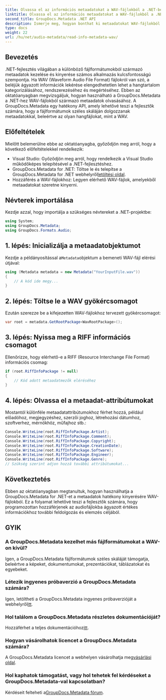 ```yaml
---
title: Olvassa el az információs metaadatokat a WAV-fájlokból a .NET-ben
linktitle: Olvassa el az információs metaadatokat a WAV-fájlokból a .NET-ben
second_title: GroupDocs.Metadata .NET API
description: Ismerje meg, hogyan bonthat ki metaadatokat WAV-fájlokból a GroupDocs.Metadata for .NET segítségével. Merüljön el ebben a lépésenkénti oktatóanyagban a metaadatok hasznosításához az audiofájlok kezeléséhez.
type: docs
weight: 22
url: /hu/net/audio-metadata/read-info-metadata-wav/
---
```

## Bevezetés
.NET-fejlesztés világában a különböző fájlformátumokból származó metaadatok kezelése és kinyerése számos alkalmazás kulcsfontosságú szempontja. Ha WAV (Waveform Audio File Format) fájlokról van szó, a beléjük ágyazott információk lekérése elengedhetetlen lehet a hangtartalom kategorizálásához, rendszerezéséhez és megértéséhez.
Ebben az oktatóanyagban megvizsgáljuk, hogyan használható a GroupDocs.Metadata a .NET-hez WAV-fájlokból származó metaadatok olvasásához. A GroupDocs.Metadata egy hatékony API, amely lehetővé teszi a fejlesztők számára, hogy a fájlformátumok széles skáláján dolgozzanak metaadatokkal, beleértve az olyan hangfájlokat, mint a WAV.
## Előfeltételek
Mielőtt belemerülne ebbe az oktatóanyagba, győződjön meg arról, hogy a következő előfeltételekkel rendelkezik:
- Visual Studio: Győződjön meg arról, hogy rendelkezik a Visual Studio működőképes telepítésével a .NET-fejlesztéshez.
-  GroupDocs.Metadata for .NET: Töltse le és telepítse a GroupDocs.Metadata for .NET webhelyről[letöltési oldal](https://releases.groupdocs.com/metadata/net/).
- Hozzáférés a WAV-fájlokhoz: Legyen elérhető WAV-fájlok, amelyekből metaadatokat szeretne kinyerni.

## Névterek importálása
Kezdje azzal, hogy importálja a szükséges névtereket a .NET-projektbe:
```csharp
using System;
using GroupDocs.Metadata;
using GroupDocs.Formats.Audio;
```
## 1. lépés: Inicializálja a metaadatobjektumot
 Kezdje a példányosítással a`Metadata`objektum a bemeneti WAV-fájl elérési útjával:
```csharp
using (Metadata metadata = new Metadata("YourInputFile.wav"))
{
    // A kód ide megy...
}
```
## 2. lépés: Töltse le a WAV gyökércsomagot
Ezután szerezze be a kifejezetten WAV-fájlokhoz tervezett gyökércsomagot:
```csharp
var root = metadata.GetRootPackage<WavRootPackage>();
```
## 3. lépés: Nyissa meg a RIFF információs csomagot
Ellenőrizze, hogy elérhető-e a RIFF (Resource Interchange File Format) információs csomag:
```csharp
if (root.RiffInfoPackage != null)
{
    // Kód adott metaadatmezők eléréséhez
}
```
## 4. lépés: Olvassa el a metaadat-attribútumokat
Mostantól különféle metaadatattribútumokhoz férhet hozzá, például előadóhoz, megjegyzéshez, szerzői joghoz, létrehozási dátumhoz, szoftverhez, mérnökhöz, műfajhoz stb.:
```csharp
Console.WriteLine(root.RiffInfoPackage.Artist);
Console.WriteLine(root.RiffInfoPackage.Comment);
Console.WriteLine(root.RiffInfoPackage.Copyright);
Console.WriteLine(root.RiffInfoPackage.CreationDate);
Console.WriteLine(root.RiffInfoPackage.Software);
Console.WriteLine(root.RiffInfoPackage.Engineer);
Console.WriteLine(root.RiffInfoPackage.Genre);
// Szükség szerint adjon hozzá további attribútumokat...
```

## Következtetés
Ebben az oktatóanyagban megtanultuk, hogyan használhatja a GroupDocs.Metadata for .NET-et a metaadatok hatékony kinyerésére WAV-fájlokból. Ez a folyamat lehetővé teszi a fejlesztők számára, hogy programozottan hozzáférjenek az audiofájlokba ágyazott értékes információkhoz további feldolgozás és elemzés céljából.

## GYIK
### A GroupDocs.Metadata kezelhet más fájlformátumokat a WAV-on kívül?
Igen, a GroupDocs.Metadata fájlformátumok széles skáláját támogatja, beleértve a képeket, dokumentumokat, prezentációkat, táblázatokat és egyebeket.
### Létezik ingyenes próbaverzió a GroupDocs.Metadata számára?
 Igen, letöltheti a GroupDocs.Metadata ingyenes próbaverzióját a webhelyről[itt](https://releases.groupdocs.com/).
### Hol találom a GroupDocs.Metadata részletes dokumentációját?
 Hozzáférhet a teljes dokumentációhoz[itt](https://reference.groupdocs.com/metadata/net/).
### Hogyan vásárolhatok licencet a GroupDocs.Metadata számára?
 A GroupDocs.Metadata licencet a webhelyen vásárolhatja meg[vásárlási oldal](https://purchase.groupdocs.com/buy).
### Hol kaphatok támogatást, vagy hol tehetek fel kérdéseket a GroupDocs.Metadata-val kapcsolatban?
 Kérdéseit felteheti a[GroupDocs.Metadata fórum](https://forum.groupdocs.com/c/metadata/14).